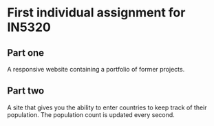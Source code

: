 # First individual assignment for IN5320 

## Part one
A responsive website containing a portfolio of former projects.

## Part two
A site that gives you the ability to enter countries to keep track of their population. 
The population count is updated every second.
